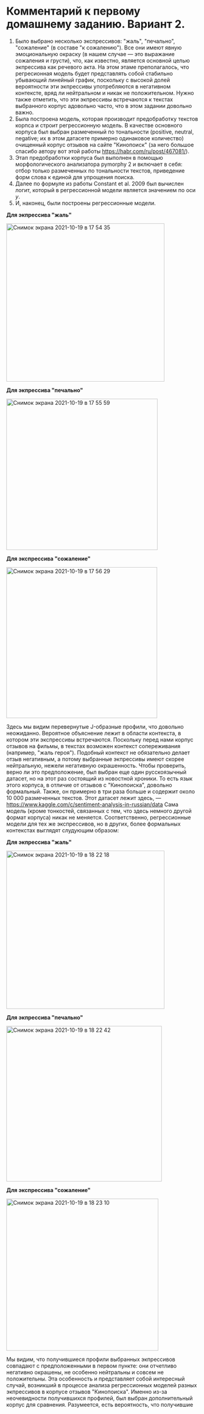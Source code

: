 # Комментарий к первому домашнему заданию. Вариант 2. 
1. Было выбрано несколько экспрессивов: "жаль", "печально", "сожаление" (в составе "к сожалению"). Все они имеют явную эмоциональную окраску (в нашем случае — это выражание сожаления и грусти), что, как известно, является основной целью экпрессива как речевого акта. На этом этаме преполагалось, что регресионная модель будет представлять собой стабильно убывающий линейный график, поскольку с высокой долей вероятности эти экпрессивы употребляются в негативном контексте, вряд ли нейтральном и никак не положительном. Нужно также отметить, что эти экпрессивы встречаются к текстах выбранного корпус адовольно часто, что в этом задании довольно важно. 
2. Была построена модель, которая производит предобработку текстов корпса и строит регрессионную модель. В качестве основного корпуса был выбран размеченный по тональности (positive, neutral, negative; их в этом датасете примерно одинаковое количество) очищенный корпус отзывов на сайте "Кинопоиск" (за него большое спасибо автору вот этой работы https://habr.com/ru/post/467081/). 
3. Этап предобработки корпуса был выполнен в помощью морфологического анализатора pymorphy 2 и включает в себя: отбор только размеченных по тональности текстов, приведение форм слова к единой для упрощения поиска.  
4. Далее по формуле из работы Constant et al. 2009 был вычислен логит, который в регрессионной модели является значением по оси _y_.
5. И, наконец, были построены регрессионные модели. 

**Для экпрессива "жаль"**

<img width="415" alt="Снимок экрана 2021-10-19 в 17 54 35" src="https://user-images.githubusercontent.com/35366929/137936066-e4364315-32c4-4597-b720-579987d3bdfe.png">

**Для экпрессива "печально"**

<img width="397" alt="Снимок экрана 2021-10-19 в 17 55 59" src="https://user-images.githubusercontent.com/35366929/137936338-69992085-7894-4ec2-9db4-c70715ddf376.png">

**Для экспрессива "сожаление"**

<img width="396" alt="Снимок экрана 2021-10-19 в 17 56 29" src="https://user-images.githubusercontent.com/35366929/137936461-187f6f53-0e4a-4a54-b730-24d44d1a33ac.png">

Здесь мы видим перевернутые J-образные профили, что довольно неожиданно. Вероятное объяснение лежит в области контекста, в котором эти экспрессивы встречаются. Поскольку перед нами корпус отзывов на фильмы, в текстах возможен контекст сопереживания (например, "жаль героя"). Подобный контекст не обязательно делает отзыв негативным, а потому выбранные экпрессивы имеют скорее нейтральную, нежели негативную окрашенность. 
Чтобы проверить, верно ли это предположение, был выбран еще один русскоязычный датасет, но на этот раз состоящий из новостной хроники. То есть язык этого корпуса, в отличие от отзывов с "Кинопоиска", довольно формальный. Также, он примерно в три раза больше и содержит около 10 000 размеченных текстов. Этот датасет лежит здесь, — https://www.kaggle.com/c/sentiment-analysis-in-russian/data 
Сама модель (кроме тонкостей, связанных с тем, что здесь немного другой формат корпуса) никак не меняется. Соответственно, регрессионные модели для тех же экспрессивов, но в других, более формальных контекстах выглядят слудующим образом: 

**Для экпрессива "жаль"**

<img width="415" alt="Снимок экрана 2021-10-19 в 18 22 18" src="https://user-images.githubusercontent.com/35366929/137941556-1e0d28b2-ada2-49bd-bc1e-369611d9b548.png">

**Для экпрессива "печально"**

<img width="408" alt="Снимок экрана 2021-10-19 в 18 22 42" src="https://user-images.githubusercontent.com/35366929/137941620-4e0f62ac-3bc8-4c5c-8388-244d293204f3.png">

**Для экспрессива "сожаление"**

<img width="399" alt="Снимок экрана 2021-10-19 в 18 23 10" src="https://user-images.githubusercontent.com/35366929/137941727-a9723a47-2bf4-472f-a33f-4570b56da2ae.png">

Мы видим, что получившиеся профили выбранных экпрессивов совпадают с предположенными в первом пункте: они отчетливо негативно окрашены, не особенно нейтральны и совсем не положительны. 
Эта особенность и представляет собой интересный случай, возникший в процессе анализа регрессионных моделей разных экпрессивов в корпусе отзывов "Кинопоиска". Именно из-за неочевидности получившихся профилей, был выбран дополнительный корпус для сравнения. 
Разумеется, есть вероятность, что получившие 
